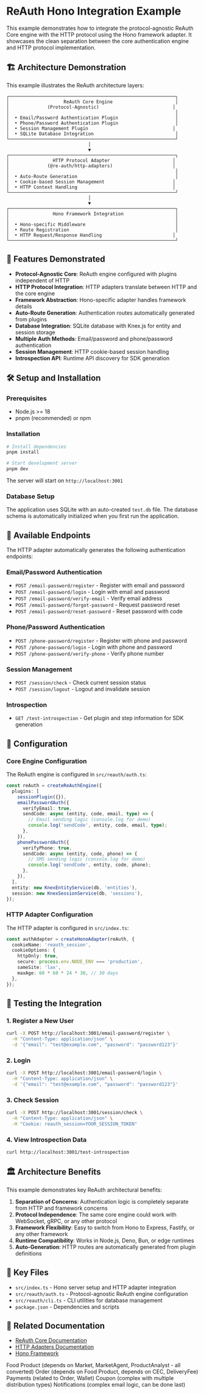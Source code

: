 # ReAuth Hono Integration Example

This example demonstrates how to integrate the protocol-agnostic ReAuth Core engine with the HTTP protocol using the Hono framework adapter. It showcases the clean separation between the core authentication engine and HTTP protocol implementation.

## 🏗️ Architecture Demonstration

This example illustrates the ReAuth architecture layers:

```
┌─────────────────────────────────────────────────────────────┐
│                    ReAuth Core Engine                       │
│              (Protocol-Agnostic)                           │
│                                                             │
│  • Email/Password Authentication Plugin                     │
│  • Phone/Password Authentication Plugin                     │
│  • Session Management Plugin                               │
│  • SQLite Database Integration                              │
└─────────────────────────────────────────────────────────────┘
                              │
                              ▼
┌─────────────────────────────────────────────────────────────┐
│                HTTP Protocol Adapter                       │
│              (@re-auth/http-adapters)                      │
│                                                             │
│  • Auto-Route Generation                                    │
│  • Cookie-based Session Management                         │
│  • HTTP Context Handling                                   │
└─────────────────────────────────────────────────────────────┘
                              │
                              ▼
┌─────────────────────────────────────────────────────────────┐
│                Hono Framework Integration                   │
│                                                             │
│  • Hono-specific Middleware                                 │
│  • Route Registration                                       │
│  • HTTP Request/Response Handling                          │
└─────────────────────────────────────────────────────────────┘
```

## 🚀 Features Demonstrated

- **Protocol-Agnostic Core**: ReAuth engine configured with plugins independent of HTTP
- **HTTP Protocol Integration**: HTTP adapters translate between HTTP and the core engine
- **Framework Abstraction**: Hono-specific adapter handles framework details
- **Auto-Route Generation**: Authentication routes automatically generated from plugins
- **Database Integration**: SQLite database with Knex.js for entity and session storage
- **Multiple Auth Methods**: Email/password and phone/password authentication
- **Session Management**: HTTP cookie-based session handling
- **Introspection API**: Runtime API discovery for SDK generation

## 🛠️ Setup and Installation

### Prerequisites

- Node.js >= 18
- pnpm (recommended) or npm

### Installation

```bash
# Install dependencies
pnpm install

# Start development server
pnpm dev
```

The server will start on `http://localhost:3001`

### Database Setup

The application uses SQLite with an auto-created `test.db` file. The database schema is automatically initialized when you first run the application.

## 📡 Available Endpoints

The HTTP adapter automatically generates the following authentication endpoints:

### Email/Password Authentication

- `POST /email-password/register` - Register with email and password
- `POST /email-password/login` - Login with email and password
- `POST /email-password/verify-email` - Verify email address
- `POST /email-password/forgot-password` - Request password reset
- `POST /email-password/reset-password` - Reset password with code

### Phone/Password Authentication

- `POST /phone-password/register` - Register with phone and password
- `POST /phone-password/login` - Login with phone and password
- `POST /phone-password/verify-phone` - Verify phone number

### Session Management

- `POST /session/check` - Check current session status
- `POST /session/logout` - Logout and invalidate session

### Introspection

- `GET /test-introspection` - Get plugin and step information for SDK generation

## 🔧 Configuration

### Core Engine Configuration

The ReAuth engine is configured in `src/reauth/auth.ts`:

```typescript
const reAuth = createReAuthEngine({
  plugins: [
    sessionPlugin({}),
    emailPasswordAuth({
      verifyEmail: true,
      sendCode: async (entity, code, email, type) => {
        // Email sending logic (console.log for demo)
        console.log('sendCode', entity, code, email, type);
      },
    }),
    phonePasswordAuth({
      verifyPhone: true,
      sendCode: async (entity, code, phone) => {
        // SMS sending logic (console.log for demo)
        console.log('sendCode', entity, code, phone);
      },
    }),
  ],
  entity: new KnexEntityService(db, 'entities'),
  session: new KnexSessionService(db, 'sessions'),
});
```

### HTTP Adapter Configuration

The HTTP adapter is configured in `src/index.ts`:

```typescript
const authAdapter = createHonoAdapter(reAuth, {
  cookieName: 'reauth_session',
  cookieOptions: {
    httpOnly: true,
    secure: process.env.NODE_ENV === 'production',
    sameSite: 'lax',
    maxAge: 60 * 60 * 24 * 30, // 30 days
  },
});
```

## 🧪 Testing the Integration

### 1. Register a New User

```bash
curl -X POST http://localhost:3001/email-password/register \
  -H "Content-Type: application/json" \
  -d '{"email": "test@example.com", "password": "password123"}'
```

### 2. Login

```bash
curl -X POST http://localhost:3001/email-password/login \
  -H "Content-Type: application/json" \
  -d '{"email": "test@example.com", "password": "password123"}'
```

### 3. Check Session

```bash
curl -X POST http://localhost:3001/session/check \
  -H "Content-Type: application/json" \
  -H "Cookie: reauth_session=YOUR_SESSION_TOKEN"
```

### 4. View Introspection Data

```bash
curl http://localhost:3001/test-introspection
```

## 🏛️ Architecture Benefits

This example demonstrates key ReAuth architectural benefits:

1. **Separation of Concerns**: Authentication logic is completely separate from HTTP and framework concerns
2. **Protocol Independence**: The same core engine could work with WebSocket, gRPC, or any other protocol
3. **Framework Flexibility**: Easy to switch from Hono to Express, Fastify, or any other framework
4. **Runtime Compatibility**: Works in Node.js, Deno, Bun, or edge runtimes
5. **Auto-Generation**: HTTP routes are automatically generated from plugin definitions

## 📝 Key Files

- `src/index.ts` - Hono server setup and HTTP adapter integration
- `src/reauth/auth.ts` - Protocol-agnostic ReAuth engine configuration
- `src/reauth/cli.ts` - CLI utilities for database management
- `package.json` - Dependencies and scripts

## 🔗 Related Documentation

- [ReAuth Core Documentation](../../packages/reauth/README.md)
- [HTTP Adapters Documentation](../../packages/http-adapters/README.md)
- [Hono Framework](https://hono.dev/)

Food Product (depends on Market, MarketAgent, ProductAnalyst - all converted)
Order (depends on Food Product, depends on CEC, DeliveryFee)
Payments (related to Order, Wallet)
Coupon (complex with multiple distribution types)
Notifications (complex email logic, can be done last)

